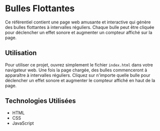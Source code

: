 # Bulles Flottantes

Ce référentiel contient une page web amusante et interactive qui génère des bulles flottantes à intervalles réguliers. Chaque bulle peut être cliquée pour déclencher un effet sonore et augmenter un compteur affiché sur la page.

## Utilisation

Pour utiliser ce projet, ouvrez simplement le fichier `index.html` dans votre navigateur web. Une fois la page chargée, des bulles commenceront à apparaître à intervalles réguliers. Cliquez sur n'importe quelle bulle pour déclencher un effet sonore et augmenter le compteur affiché en haut de la page.

## Technologies Utilisées

- HTML
- CSS
- JavaScript